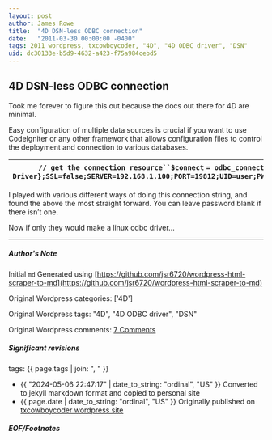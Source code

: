 ```yaml
---
layout: post
author: James Rowe
title:  "4D DSN-less ODBC connection"
date:   "2011-03-30 00:00:00 -0400"
tags: 2011 wordpress, txcowboycoder, "4D", "4D ODBC driver", "DSN"
uid: dc30133e-b5d9-4632-a423-f75a984cebd5
---
```



## 4D DSN-less ODBC connection


Took me forever to figure this out because the docs out there for 4D are minimal.


Easy configuration of multiple data sources is crucial if you want to use CodeIgniter or any other framework that allows configuration files to control the deployment and connection to various databases.




| `// get the connection resource``$connect` `= odbc_connect(``'DRIVER={4D v11 ODBC Driver};SSL=false;SERVER=192.168.1.100;PORT=19812;UID=user;PWD=password'``,``""``,``""``);` |
| --- |


I played with various different ways of doing this connection string, and found the above the most straight forward. You can leave password blank if there isn’t one.


Now if only they would make a linux odbc driver…




---

##### Author's Note

Initial `md` Generated using [https://github.com/jsr6720/wordpress-html-scraper-to-md](https://github.com/jsr6720/wordpress-html-scraper-to-md)

Original Wordpress categories: ['4D']

Original Wordpress tags: "4D", "4D ODBC driver", "DSN"

Original Wordpress comments: <a href="https://txcowboycoder.wordpress.com/2011/03/30/4d-dsn-less-odbc-connection/#comments">7 Comments</a>

##### Significant revisions

tags: {{ page.tags | join: ", " }} <!-- todo move this somewhere -->

- {{ "2024-05-06 22:47:17" | date_to_string: "ordinal", "US" }} Converted to jekyll markdown format and copied to personal site
- {{ page.date | date_to_string: "ordinal", "US" }} Originally published on [txcowboycoder wordpress site](https://txcowboycoder.wordpress.com/2011/03/30/4d-dsn-less-odbc-connection/)

##### EOF/Footnotes

